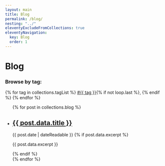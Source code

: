 ```yaml
---
layout: main
title: Blog
permalink: /blog/
nesting: "../"
eleventyExcludeFromCollections: true
eleventyNavigation:
  key: Blog
  order: 1
---
```


# Blog <small><a href="/blog/feed.xml"><i class="bi bi-rss-fill"></i></a></small>

<h3>Browse by tag:</h3>
  <div class="tag-list">
    {% for tag in collections.tagList %}
      <a href="/blog/tags/{{ tag | slug }}/">#{{ tag }}</a>{% if not loop.last %}, {% endif %}
    {% endfor %}
  </div>





<ul class="post-list">
{% for post in collections.blog %}
  <li class="post-item">
    <h2>
      <a href="{{ post.url }}">{{ post.data.title }}</a>
    </h2>
    <i class="bi bi-calendar-heart"></i> <time datetime="{{ post.date | dateIso }}">{{ post.date | dateReadable }}</time>
    {% if post.data.excerpt %}
      <p>{{ post.data.excerpt }}</p>
    {% endif %}
  </li>
{% endfor %}
</ul>
